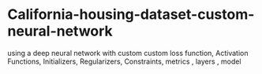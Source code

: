 # California-housing-dataset-custom-neural-network
using a deep neural network with custom custom loss function, Activation Functions, Initializers, Regularizers, Constraints, metrics , layers , model
